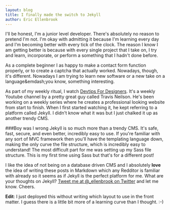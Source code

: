```yaml
---
layout: blog
title: I finally made the switch to Jekyll
author: Eric Ellenbrook
---
```

I'll be honest, I'm a junior level developer. There's absolutely no reason to pretend I'm not. I'm okay with admitting it because I'm learning every day and I'm becoming better with every tick of the clock. The reason I know I am getting better is because with every single project that I take on, I try and learn, incorporate, or perform a something that I hadn't done before.

As a complete beginner I as happy to make a contact form function properly, or to create a captcha that actually worked. Nowadays, though, it's different. Nowadays I am trying to learn new software or a new take on a language&emdash;you know, something interesting. 

As part of my weekly ritual, I watch [Devtips For Designers](https://www.youtube.com/watch?v=nTYP4IZvLWw). It's a weekly Youtube channel by a pretty great guy called Travis Neilson. He's been working on a weekly series where he creates a professional looking website from start to finish. When I first started watching it, he kept referring to a platform called Jekyll. I didn't know what it was but I just chalked it up as another trendy CMS.

###Boy was I wrong
Jekyll is so much more than a trendy CMS. It's safe, fast, secure, and even better, incredibly easy to use. If you're familiar with any sort of MVC framework then you'll have the templating language down, making the only curve the file structure, which is incredibly easy to understand! The most difficult part for me was setting up my Sass file structure. This is my first time using Sass but that's for a different post!

I like the idea of not being on a database driven CMS and I absolutely **love** the idea of writing these posts in Markdown which any Redditor is familiar with already so it seems as if Jekyll is the perfect platform for me. What are your thoughts on Jekyll? [Tweet me at @_ellenbrook on Twitter](https://www.youtube.com/watch?v=nTYP4IZvLWw) and let me know. Cheers.

**Edit**: I just deployed this without writing which layout to use in the front matter. I guess there is a little bit more of a learning curve than I thought. :-)